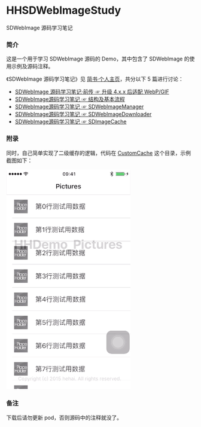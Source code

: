 # HHSDWebImageStudy

SDWebImage 源码学习笔记

### 简介

这是一个用于学习 SDWebImage 源码的 Demo，其中包含了 SDWebImage 的使用示例及源码注释。

《SDWebImage 源码学习笔记》见 [简书·个人主页](https://www.jianshu.com/u/71f817a3a70b)，共分以下 5 篇进行讨论：

- [SDWebImage 源码学习笔记·前传 ☞ 升级 4.x.x 后适配 WebP/GIF](https://www.jianshu.com/p/c3ec50e1942f)
- [SDWebImage源码学习笔记 ☞ 结构及基本流程](https://www.jianshu.com/p/99c9564043d2)
- [SDWebImage源码学习笔记 ☞ SDWebImageManager](https://www.jianshu.com/p/221b335cc760)
- [SDWebImage源码学习笔记 ☞ SDWebImageDownloader](https://www.jianshu.com/p/06071cba3404)
- [SDWebImage源码学习笔记 ☞ SDImageCache](https://www.jianshu.com/p/e3f4a7f57899)

### 附录

同时，自己简单实现了二级缓存的逻辑，代码在 [CustomCache](https://github.com/riversea2015/CodeForBlogs/tree/master/HHSDWebImageStudy/HHSDWebImageStudy/CustomCache) 这个目录，示例截图如下：

![截图](https://github.com/riversea2015/CodeForBlogs/blob/master/HHSDWebImageStudy/ScreenShort/ScreenShort.gif)


### 备注

下载后请勿更新 pod，否则源码中的注释就没了。
